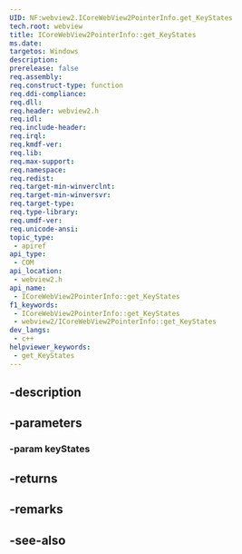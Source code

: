 ```yaml
---
UID: NF:webview2.ICoreWebView2PointerInfo.get_KeyStates
tech.root: webview
title: ICoreWebView2PointerInfo::get_KeyStates
ms.date: 
targetos: Windows
description: 
prerelease: false
req.assembly: 
req.construct-type: function
req.ddi-compliance: 
req.dll: 
req.header: webview2.h
req.idl: 
req.include-header: 
req.irql: 
req.kmdf-ver: 
req.lib: 
req.max-support: 
req.namespace: 
req.redist: 
req.target-min-winverclnt: 
req.target-min-winversvr: 
req.target-type: 
req.type-library: 
req.umdf-ver: 
req.unicode-ansi: 
topic_type:
 - apiref
api_type:
 - COM
api_location:
 - webview2.h
api_name:
 - ICoreWebView2PointerInfo::get_KeyStates
f1_keywords:
 - ICoreWebView2PointerInfo::get_KeyStates
 - webview2/ICoreWebView2PointerInfo::get_KeyStates
dev_langs:
 - c++
helpviewer_keywords:
 - get_KeyStates
---
```


## -description

## -parameters

### -param keyStates

## -returns

## -remarks

## -see-also

